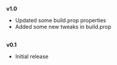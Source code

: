 **v1.0**

- Updated some build.prop properties
- Added some new tweaks in build.prop


<br>**v0.1**

- Initial release
